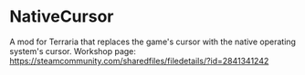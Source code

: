 # NativeCursor
A mod for Terraria that replaces the game's cursor with the native operating system's cursor.
Workshop page: https://steamcommunity.com/sharedfiles/filedetails/?id=2841341242
